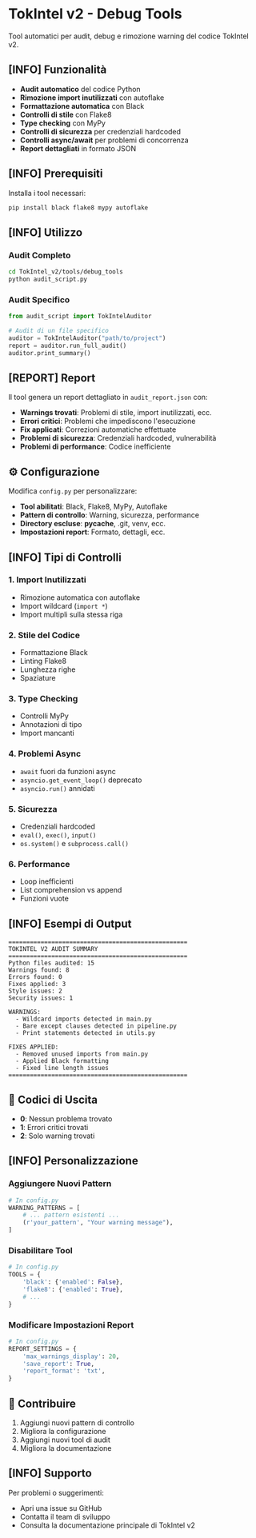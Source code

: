 # TokIntel v2 - Debug Tools

Tool automatici per audit, debug e rimozione warning del codice TokIntel v2.

## [INFO] Funzionalità

- **Audit automatico** del codice Python
- **Rimozione import inutilizzati** con autoflake
- **Formattazione automatica** con Black
- **Controlli di stile** con Flake8
- **Type checking** con MyPy
- **Controlli di sicurezza** per credenziali hardcoded
- **Controlli async/await** per problemi di concorrenza
- **Report dettagliati** in formato JSON

## [INFO] Prerequisiti

Installa i tool necessari:

```bash
pip install black flake8 mypy autoflake
```

## [INFO] Utilizzo

### Audit Completo

```bash
cd TokIntel_v2/tools/debug_tools
python audit_script.py
```

### Audit Specifico

```python
from audit_script import TokIntelAuditor

# Audit di un file specifico
auditor = TokIntelAuditor("path/to/project")
report = auditor.run_full_audit()
auditor.print_summary()
```

## [REPORT] Report

Il tool genera un report dettagliato in `audit_report.json` con:

- **Warnings trovati**: Problemi di stile, import inutilizzati, ecc.
- **Errori critici**: Problemi che impediscono l'esecuzione
- **Fix applicati**: Correzioni automatiche effettuate
- **Problemi di sicurezza**: Credenziali hardcoded, vulnerabilità
- **Problemi di performance**: Codice inefficiente

## ⚙️ Configurazione

Modifica `config.py` per personalizzare:

- **Tool abilitati**: Black, Flake8, MyPy, Autoflake
- **Pattern di controllo**: Warning, sicurezza, performance
- **Directory escluse**: __pycache__, .git, venv, ecc.
- **Impostazioni report**: Formato, dettagli, ecc.

## [INFO] Tipi di Controlli

### 1. Import Inutilizzati
- Rimozione automatica con autoflake
- Import wildcard (`import *`)
- Import multipli sulla stessa riga

### 2. Stile del Codice
- Formattazione Black
- Linting Flake8
- Lunghezza righe
- Spaziature

### 3. Type Checking
- Controlli MyPy
- Annotazioni di tipo
- Import mancanti

### 4. Problemi Async
- `await` fuori da funzioni async
- `asyncio.get_event_loop()` deprecato
- `asyncio.run()` annidati

### 5. Sicurezza
- Credenziali hardcoded
- `eval()`, `exec()`, `input()`
- `os.system()` e `subprocess.call()`

### 6. Performance
- Loop inefficienti
- List comprehension vs append
- Funzioni vuote

## [INFO] Esempi di Output

```
==================================================
TOKINTEL V2 AUDIT SUMMARY
==================================================
Python files audited: 15
Warnings found: 8
Errors found: 0
Fixes applied: 3
Style issues: 2
Security issues: 1

WARNINGS:
  - Wildcard imports detected in main.py
  - Bare except clauses detected in pipeline.py
  - Print statements detected in utils.py

FIXES APPLIED:
  - Removed unused imports from main.py
  - Applied Black formatting
  - Fixed line length issues
==================================================
```

## 🚨 Codici di Uscita

- **0**: Nessun problema trovato
- **1**: Errori critici trovati
- **2**: Solo warning trovati

## [INFO] Personalizzazione

### Aggiungere Nuovi Pattern

```python
# In config.py
WARNING_PATTERNS = [
    # ... pattern esistenti ...
    (r'your_pattern', "Your warning message"),
]
```

### Disabilitare Tool

```python
# In config.py
TOOLS = {
    'black': {'enabled': False},
    'flake8': {'enabled': True},
    # ...
}
```

### Modificare Impostazioni Report

```python
# In config.py
REPORT_SETTINGS = {
    'max_warnings_display': 20,
    'save_report': True,
    'report_format': 'txt',
}
```

## 🤝 Contribuire

1. Aggiungi nuovi pattern di controllo
2. Migliora la configurazione
3. Aggiungi nuovi tool di audit
4. Migliora la documentazione

## [INFO] Supporto

Per problemi o suggerimenti:
- Apri una issue su GitHub
- Contatta il team di sviluppo
- Consulta la documentazione principale di TokIntel v2 